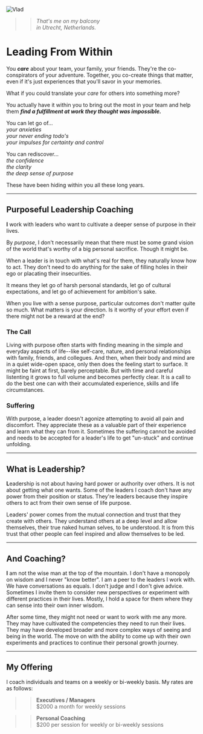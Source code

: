 ![Vlad](https://s3-us-west-2.amazonaws.com/static.softsideoftech.com/vlad.jpg "That's me on the balcony in my home in Utrecht, Netherlands.")

> > _That's me on my balcony<br/>in Utrecht, Netherlands._

# Leading From Within

You _**care**_ about your team, your family, your friends. They're the co-conspirators of your adventure. Together, you co-create things that matter, even if it's just experiences that you'll savor in your memories.

What if you could translate your _care_ for others into something more? 

You actually have it within you to bring out the most in your team and help them _**find a fulfillment at work they thought was impossible.**_ 

You can let go of...  
_your anxieties_  
_your never ending todo's_  
_your impulses for certainty and control_  
                  
You can rediscover...  
_the confidence_  
_the clarity_  
_the deep sense of purpose_

These have been hiding within you all these long years.

---

## Purposeful Leadership Coaching

<b>I</b> work with leaders who want to cultivate a deeper sense of purpose in their lives. 

By _purpose_, I don't necessarily mean that there must be some grand vision of the world that's worthy of a big personal sacrifice. Though it might be. 

When a leader is in touch with what's real for them, they naturally know how to act. They don't need to do anything for the sake of filling holes in their ego or placating their insecurities. 

It means they let go of harsh personal standards, let go of cultural expectations, and let go of achievement for ambition's sake.

When you live with a sense purpose, particular outcomes don't matter quite so much. What matters is your direction. Is it worthy of your effort even if there might not be a reward at the end? 

### The Call
Living with purpose often starts with finding meaning in the simple and everyday aspects of life--like self-care, nature, and personal relationships with family, friends, and collegues. And then, when their body and mind are in a quiet wide-open space, only then does the feeling start to surface. It might be faint at first, barely perceptable. But with time and careful listenting it grows to full volume and becomes perfectly clear. It is a call to do the best one can with their accumulated experience, skills and life circumstances.

### Suffering
With purpose, a leader doesn't agonize attempting to avoid all pain and discomfort. They appreciate these as a valuable part of their experience and learn what they can from it. Sometimes the suffering cannot be avoided and needs to be accepted for a leader's life to get "un-stuck" and continue unfolding.

---

## What is Leadership?
<b>L</b>eadership is not about having hard power or authority over others. It is not about getting what one wants. Some of the leaders I coach don't have any power from their position or status. They're leaders because they inspire others to act from their own sense of life purpose.

Leaders' power comes from the mutual connection and trust that they create with others. They understand others at a deep level and allow themselves, their true naked human selves, to be understood. It is from this trust that other people can feel inspired and allow themselves to be led. 

---

## And Coaching?
<b>I</b> am not the wise man at the top of the mountain. I don't have a monopoly on wisdom and I never "know better". I am a peer to the leaders I work with. We have conversations as equals. I don't judge and I don't give advice. Sometimes I invite them to consider new perspectives or experiment with different practices in their lives. Mostly, I hold a space for them where they can sense into their own inner wisdom. 

After some time, they might not need or want to work with me any more. They may have cultivated the competencies they need to run their lives. They may have developed broader and more complex ways of seeing and being in the world. The move on with the ability to come up with their own experiments and practices to continue their personal growth journey.

---

## My Offering

I coach individuals and teams on a weekly or bi-weekly basis. My rates are as follows:

>> **Executives / Managers**  
>> $2000 a month for weekly sessions

>> **Personal Coaching**  
>> $200 per session for weekly or bi-weekly sessions  
